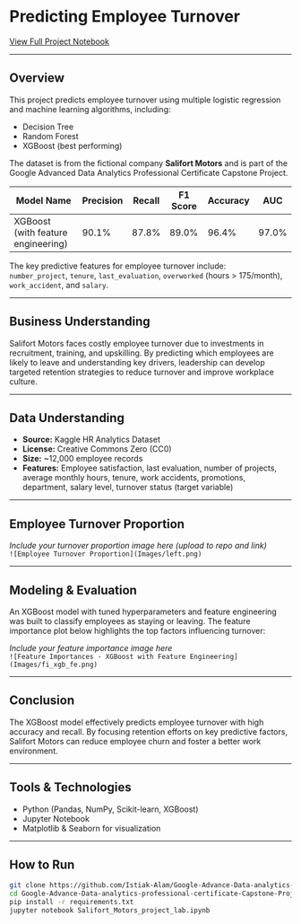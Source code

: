 # Predicting Employee Turnover

[View Full Project Notebook](https://github.com/Istiak-Alam/Google-Advance-Data-analytics-professional-certificate-Capstone-Project/blob/main/Salifort_Motors_project_lab.ipynb)

---

## Overview

This project predicts employee turnover using multiple logistic regression and machine learning algorithms, including:

- Decision Tree  
- Random Forest  
- XGBoost (best performing)  

The dataset is from the fictional company **Salifort Motors** and is part of the Google Advanced Data Analytics Professional Certificate Capstone Project.

| Model Name                       | Precision | Recall | F1 Score | Accuracy | AUC   |
|---------------------------------|-----------|--------|----------|----------|-------|
| XGBoost (with feature engineering) | 90.1%     | 87.8%  | 89.0%    | 96.4%    | 97.0% |

The key predictive features for employee turnover include:  
`number_project`, `tenure`, `last_evaluation`, `overworked` (hours > 175/month), `work_accident`, and `salary`.

---

## Business Understanding

Salifort Motors faces costly employee turnover due to investments in recruitment, training, and upskilling. By predicting which employees are likely to leave and understanding key drivers, leadership can develop targeted retention strategies to reduce turnover and improve workplace culture.

---

## Data Understanding

- **Source:** Kaggle HR Analytics Dataset  
- **License:** Creative Commons Zero (CC0)  
- **Size:** ~12,000 employee records  
- **Features:** Employee satisfaction, last evaluation, number of projects, average monthly hours, tenure, work accidents, promotions, department, salary level, turnover status (target variable)

---

## Employee Turnover Proportion

*Include your turnover proportion image here (upload to repo and link)*  
`![Employee Turnover Proportion](Images/left.png)`

---

## Modeling & Evaluation

An XGBoost model with tuned hyperparameters and feature engineering was built to classify employees as staying or leaving. The feature importance plot below highlights the top factors influencing turnover:

*Include your feature importance image here*  
`![Feature Importances - XGBoost with Feature Engineering](Images/fi_xgb_fe.png)`

---

## Conclusion

The XGBoost model effectively predicts employee turnover with high accuracy and recall. By focusing retention efforts on key predictive factors, Salifort Motors can reduce employee churn and foster a better work environment.

---

## Tools & Technologies

- Python (Pandas, NumPy, Scikit-learn, XGBoost)  
- Jupyter Notebook  
- Matplotlib & Seaborn for visualization  

---

## How to Run

```bash
git clone https://github.com/Istiak-Alam/Google-Advance-Data-analytics-professional-certificate-Capstone-Project.git
cd Google-Advance-Data-analytics-professional-certificate-Capstone-Project
pip install -r requirements.txt
jupyter notebook Salifort_Motors_project_lab.ipynb
